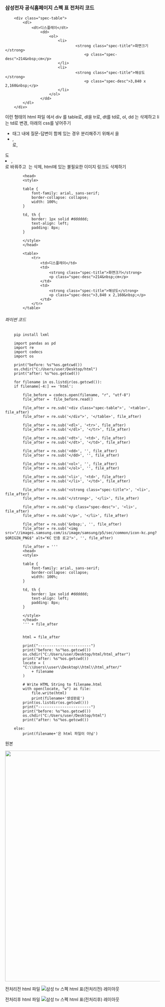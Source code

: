 ### 삼성전자 공식홈페이지 스펙 표 전처리 코드

        <div class="spec-table">
            <dl>
                <dt>디스플레이</dt>
                    <dd>
                        <ol>
                            <li>
                                    <strong class="spec-title">화면크기</strong>
                                        <p class="spec-desc">214&nbsp;cm</p>
                            </li>
                            <li>
                                    <strong class="spec-title">해상도</strong>
                                        <p class="spec-desc">3,840 x 2,160&nbsp;</p>
                            </li>
                        </ol>
                    </dd>
            </dl>
        </div>

이런 형태의 html 파일 에서 div 를 table로, dl을 tr로, dt를 td로, ol, dd 는 삭제하고 li는 td로 변경, 아래의 css를 넣어주기


+ <td>태그 내에 질문-답변이 함께 있는 경우 분리해주기 위해서 <strong class="spec-title"> </strong>을 <li>, </li>로,


<p class="spec-desc"></p>도 <li>, </li>로 바꿔주고 &nbsp;는 삭제, html에 있는 불필요한 이미지 링크도 삭제하기

            <head>
            <style>

            table {
                font-family: arial, sans-serif;
                border-collapse: collapse;
                width: 100%;
            }

            td, th {
                border: 1px solid #dddddd;
                text-align: left;
                padding: 8px;
            }

            </style>
            </head>

            <table>
                <tr>
                    <td>디스플레이</td>
                    <td>
                        <strong class="spec-title">화면크기</strong>
                        <p class="spec-desc">214&nbsp;cm</p>
                    </td>
                    <td>
                        <strong class="spec-title">해상도</strong>
                        <p class="spec-desc">3,840 x 2,160&nbsp;</p>
                    </td>
                </tr>
            </table>

###### 파이썬 코드

        pip install lxml

        import pandas as pd
        import re
        import codecs
        import os

        print("before: %s"%os.getcwd())
        os.chdir("C:/Users/user/Desktop/html")
        print("after: %s"%os.getcwd())

        for filename in os.listdir(os.getcwd()):
        if filename[-4:] == 'html':

            file_before = codecs.open(filename, "r", "utf-8")
            file_after =  file_before.read()

            file_after = re.sub('<div class="spec-table">', '<table>', file_after)
            file_after = re.sub('</div">', '</table>', file_after)

            file_after = re.sub('<dl>', '<tr>', file_after)
            file_after = re.sub('</dl>', '</tr>', file_after)

            file_after = re.sub('<dt>', '<td>', file_after)
            file_after = re.sub('</dt>', '</td>', file_after)

            file_after = re.sub('<dd>', '', file_after)
            file_after = re.sub('</dd>', '', file_after)

            file_after = re.sub('<ol>', '', file_after)
            file_after = re.sub('</ol>', '', file_after)

            file_after = re.sub('<li>', '<td>', file_after)
            file_after = re.sub('</li>', '</td>', file_after)

            file_after = re.sub('<strong class="spec-title">', '<li>', file_after)
            file_after = re.sub('</strong>', '</li>', file_after)

            file_after = re.sub('<p class="spec-desc">', '<li>', file_after)
            file_after = re.sub('</p>', '</li>', file_after)

            file_after = re.sub('&nbsp;', '', file_after)
            file_after = re.sub('<img src="//images.samsung.com/is/image/samsung/p5/sec/common/icon-kc.png?$ORIGIN_PNG$" alt="KC 인증 로고">', '', file_after)

            file_after = '''
            <head>
            <style>

            table {
                font-family: arial, sans-serif;
                border-collapse: collapse;
                width: 100%;
            }

            td, th {
                border: 1px solid #dddddd;
                text-align: left;
                padding: 8px;
            }

            </style>
            </head>
            ''' + file_after


            html = file_after

            print("------------------------")
            print("before: %s"%os.getcwd())
            os.chdir("C:/Users/user/Desktop/html/html_after")
            print("after: %s"%os.getcwd())
            locate = (
            "C:\\Users\\user\\Desktop\\html\\html_after/"
                + filename
            )

            # Write HTML String to filename.html
            with open(locate, "w") as file:
                file.write(html)
                print(filename+'생성완료')
            print(os.listdir(os.getcwd()))
            print("------------------------")
            print("before: %s"%os.getcwd())
            os.chdir("C:/Users/user/Desktop/html")
            print("after: %s"%os.getcwd())

        else:
            print(filename+'은 html 파일이 아님')

원본


<img src="https://github.com/lukaskorea/Graduateproject_Teamscikitlove/blob/main/data_table/TV/samsung/samsung_tv.png?raw=true" height="750" width="750">

전처리전 html 파일
![삼성 tv 스펙 html 표(전처리전) 레이아웃](https://github.com/lukaskorea/Graduateproject_Teamscikitlove/blob/main/data_table/TV/samsung/samsung_tv_html.png?raw=true)

전처리후 html 파일
![삼성 tv 스펙 html 표(전처리후) 레이아웃](https://github.com/lukaskorea/Graduateproject_Teamscikitlove/blob/main/data_table/TV/samsung/samsung_tv_html_after.png?raw=true)